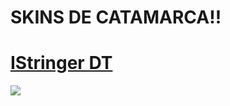 # SKINS DE CATAMARCA!!

# [IStringer DT](https://www.mediafire.com/file/f9p8b84mvbuis7s/IStringer.osk/file)
![](https://cdn.discordapp.com/attachments/1118733958587367516/1118733973267427328/9919.png)
